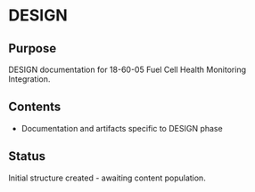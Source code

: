 # DESIGN

## Purpose
DESIGN documentation for 18-60-05 Fuel Cell Health Monitoring Integration.

## Contents
- Documentation and artifacts specific to DESIGN phase

## Status
Initial structure created - awaiting content population.
